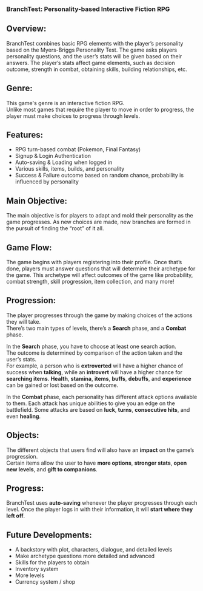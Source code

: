 ### BranchTest: Personality-based Interactive Fiction RPG

## Overview:
BranchTest combines basic RPG elements with the player’s personality based on the Myers-Briggs Personality Test. The game asks players personality questions, and the user’s stats will be given based on their answers. 
The player’s stats affect game elements, such as decision outcome, strength in combat, obtaining skills, building relationships, etc.

## Genre:
This game's genre is an interactive fiction RPG.  
Unlike most games that require the player to move in order to progress, the player must make choices to progress through levels.

## Features:
- RPG turn-based combat (Pokemon, Final Fantasy)
- Signup & Login Authentication
- Auto-saving & Loading when logged in
- Various skills, items, builds, and personality
- Success & Failure outcome based on random chance, probability is influenced by personality

## Main Objective:
The main objective is for players to adapt and mold their personality as the game progresses. 
As new choices are made, new branches are formed in the pursuit of finding the “root” of it all.

## Game Flow:
The game begins with players registering into their profile. 
Once that’s done, players must answer questions that will determine their archetype for the game.
This archetype will affect outcomes of the game like probability, combat strength, skill progression, item collection, and many more!

## Progression:
The player progresses through the game by making choices of the actions they will take.  
There’s two main types of levels, there’s a **Search** phase, and a **Combat** phase. 

In the **Search** phase, you have to choose at least one search action.  
The outcome is determined by comparison of the action taken and the user’s stats.  
For example, a person who is **extroverted** will have a higher chance of success when **talking**, while an **introvert** will have a higher chance for **searching items**. 
**Health**, **stamina**, **items**, **buffs**, **debuffs**, and **experience** can be gained or lost based on the outcome.

In the **Combat** phase, each personality has different attack options available to them. 
Each attack has unique abilities to give you an edge on the battlefield. Some attacks are based on **luck**, **turns**, **consecutive hits**, and even **healing**. 

## Objects:
The different objects that users find will also have an **impact** on the game’s progression.  
Certain items allow the user to have **more options**, **stronger stats**, **open new levels**, and **gift to companions**.

## Progress:
BranchTest uses **auto-saving** whenever the player progresses through each level.
Once the player logs in with their information, it will **start where they left off**.

## Future Developments:
- A backstory with plot, characters, dialogue, and detailed levels
- Make archetype questions more detailed and advanced
- Skills for the players to obtain
- Inventory system
- More levels
- Currency system / shop
